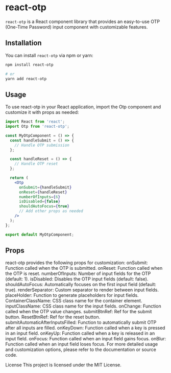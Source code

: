 # react-otp

`react-otp` is a React component library that provides an easy-to-use OTP (One-Time Password) input component with customizable features.

## Installation

You can install `react-otp` via npm or yarn:

```bash
npm install react-otp
```
```bash
# or
yarn add react-otp
```
## Usage

To use react-otp in your React application, import the Otp component and customize it with props as needed:

```jsx
import React from 'react';
import Otp from 'react-otp';

const MyOtpComponent = () => {
  const handleSubmit = () => {
    // Handle OTP submission
  };

  const handleReset = () => {
    // Handle OTP reset
  };

  return (
    <Otp
      onSubmit={handleSubmit}
      onReset={handleReset}
      numberOfInputs={6}
      isDisabled={false}
      shouldAutoFocus={true}
      // Add other props as needed
    />
  );
};

export default MyOtpComponent;
```


## Props

react-otp provides the following props for customization:
onSubmit: Function called when the OTP is submitted.
onReset: Function called when the OTP is reset.
numberOfInputs: Number of input fields for the OTP (default: 1).
isDisabled: Disables the OTP input fields (default: false).
shouldAutoFocus: Automatically focuses on the first input field (default: true).
renderSeparator: Custom separator to render between input fields.
placeHolder: Function to generate placeholders for input fields.
ContainerClassName: CSS class name for the container element.
inputClassName: CSS class name for the input fields.
onChange: Function called when the OTP value changes.
submitBtnRef: Ref for the submit button.
ResetBtnRef: Ref for the reset button.
submitAutomaticAfterInputsFilled: Function to automatically submit OTP after all inputs are filled.
onKeyDown: Function called when a key is pressed in an input field.
onKeyUp: Function called when a key is released in an input field.
onFocus: Function called when an input field gains focus.
onBlur: Function called when an input field loses focus.
For more detailed usage and customization options, please refer to the documentation or source code.

License
This project is licensed under the MIT License.